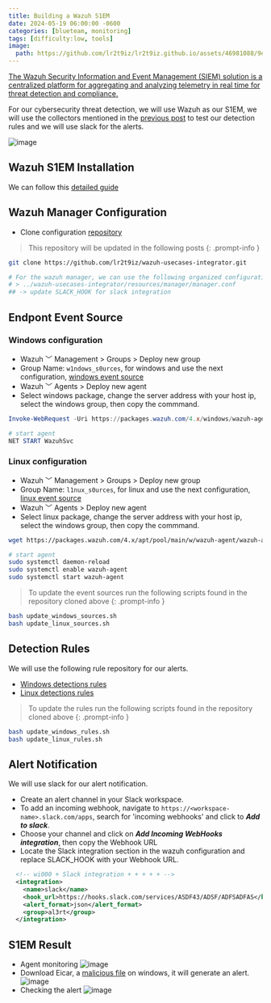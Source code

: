```yaml
---
title: Building a Wazuh S1EM
date: 2024-05-19 06:00:00 -0600
categories: [blueteam, monitoring]
tags: [difficulty:low, tools]
image:
  path: https://github.com/lr2t9iz/lr2t9iz.github.io/assets/46981088/9eeb841f-6811-4e28-8da1-7585e0e410c3
---
```


[The Wazuh Security Information and Event Management (SIEM) solution is a centralized platform for aggregating and analyzing telemetry in real time for threat detection and compliance.](https://wazuh.com/platform/siem/)

For our cybersecurity threat detection, we will use Wazuh as our S1EM, we will use the collectors mentioned in the [previous post](https://c-137lab.com/posts/un1ty_lab/) to test our detection rules and we will use slack for the alerts.

![image](https://github.com/lr2t9iz/lr2t9iz.github.io/assets/46981088/66de6df0-694f-4533-9bc8-d323da011981)

## Wazuh S1EM Installation
We can follow this [detailed guide](https://documentation.wazuh.com/current/quickstart.html#installing-wazuh)

## Wazuh Manager Configuration
- Clone configuration [repository](https://github.com/lr2t9iz/wazuh-usecases-integrator/)

> This repository will be updated in the following posts
{: .prompt-info }
```sh
git clone https://github.com/lr2t9iz/wazuh-usecases-integrator.git

# For the wazuh manager, we can use the following organized configuration
# > ../wazuh-usecases-integrator/resources/manager/manager.conf
## -> update SLACK_HOOK for slack integration
```

## Endpont Event Source
### Windows configuration
- Wazuh ﹀ Management > Groups > Deploy new group
- Group Name: `w1ndows_s0urces`, for windows and use the next configuration, [windows event source](https://github.com/lr2t9iz/wazuh-usecases-integrator/blob/main/windows/w1ndows_s0urces.conf)
- Wazuh ﹀ Agents > Deploy new agent
- Select windows package, change the server address with your host ip, select the windows group, then copy the commmand.

```powershell
Invoke-WebRequest -Uri https://packages.wazuh.com/4.x/windows/wazuh-agent-4.7.3-1.msi -OutFile ${env.tmp}\wazuh-agent; msiexec.exe /i ${env.tmp}\wazuh-agent /q WAZUH_MANAGER='<HOST-IP>' WAZUH_REGISTRATION_PASSWORD='pass********' WAZUH_AGENT_GROUP='w1ndows_s0urces' WAZUH_REGISTRATION_SERVER='<HOST-IP>' 

# start agent
NET START WazuhSvc
```

### Linux configuration
- Wazuh ﹀ Management > Groups > Deploy new group
- Group Name: `l1nux_s0urces`, for linux and use the next configuration, [linux event source](https://github.com/lr2t9iz/wazuh-usecases-integrator/blob/main/linux/l1nux_s0urces.conf)
- Wazuh ﹀ Agents > Deploy new agent
- Select linux package, change the server address with your host ip, select the windows group, then copy the commmand.

```sh
wget https://packages.wazuh.com/4.x/apt/pool/main/w/wazuh-agent/wazuh-agent_4.7.3-1_amd64.deb && sudo WAZUH_MANAGER='<HOST-IP>' WAZUH_REGISTRATION_PASSWORD=$'pass******' WAZUH_AGENT_GROUP='l1nux_s0urces' dpkg -i ./wazuh-agent_4.7.3-1_amd64.deb

# start agent
sudo systemctl daemon-reload
sudo systemctl enable wazuh-agent
sudo systemctl start wazuh-agent
```

> To update the event sources run the following scripts found in the repository cloned above
{: .prompt-info }
```sh
bash update_windows_sources.sh
bash update_linux_sources.sh
```

## Detection Rules
We will use the following rule repository for our alerts.
- [Windows detections rules](https://github.com/lr2t9iz/wazuh-usecases-integrator/tree/main/windows/detection-rules)
- [Linux detections rules](https://github.com/lr2t9iz/wazuh-usecases-integrator/tree/main/windows/detection-rules)

> To update the rules run the following scripts found in the repository cloned above
{: .prompt-info }
```sh
bash update_windows_rules.sh
bash update_linux_rules.sh
```

## Alert Notification
We will use slack for our alert notification.
- Create an alert channel in your Slack workspace.
- To add an incoming webhook, navigate to `https://<workspace-name>.slack.com/apps`, search for 'incoming webhooks' and click to **_Add to slack_**.
- Choose your channel and click on **_Add Incoming WebHooks integration_**, then copy the Webhook URL
- Locate the Slack integration section in the wazuh configuration and replace SLACK_HOOK with your Webhook URL.
```xml
  <!-- wi000 + Slack integration + + + + + -->
  <integration>
    <name>slack</name>
    <hook_url>https://hooks.slack.com/services/ASDF43/ADSF/ADFSADFAS</hook_url>
    <alert_format>json</alert_format>
    <group>al3rt</group>
  </integration>
```

## S1EM Result
- Agent monitoring 
![image](https://github.com/lr2t9iz/lr2t9iz.github.io/assets/46981088/12b1cb24-77ac-49e6-bb5e-9244076c2340)
- Download Eicar, a [malicious file](https://www.eicar.org/download-anti-malware-testfile/) on windows, it will generate an alert.
![image](https://github.com/lr2t9iz/lr2t9iz.github.io/assets/46981088/58dd933e-5bdc-447b-b08b-096f3dd5b5fb)
- Checking the alert
![image](https://github.com/lr2t9iz/lr2t9iz.github.io/assets/46981088/ef6b05b6-3feb-452c-b7c7-9bd16489e7bb)